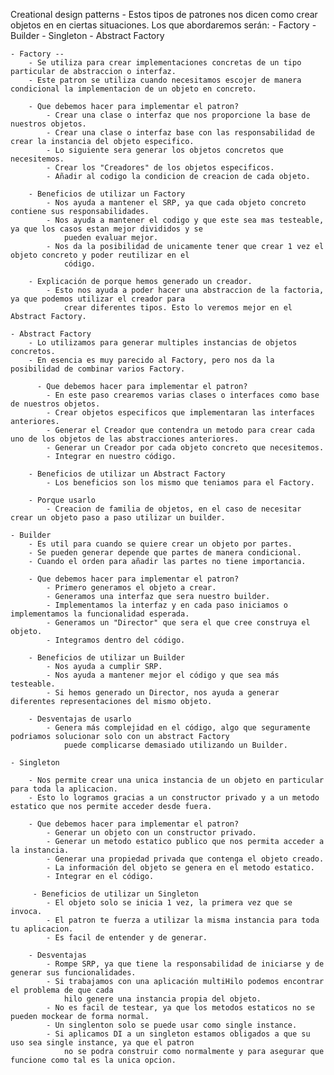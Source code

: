 Creational design patterns 
    - Estos tipos de patrones nos dicen como crear objetos en en ciertas situaciones. Los que abordaremos serán: 
        - Factory 
        - Builder 
        - Singleton 
        - Abstract Factory 

    - Factory --  
        - Se utiliza para crear implementaciones concretas de un tipo particular de abstraccion o interfaz. 
        - Este patron se utiliza cuando necesitamos escojer de manera condicional la implementacion de un objeto en concreto. 
        
        - Que debemos hacer para implementar el patron? 
            - Crear una clase o interfaz que nos proporcione la base de nuestros objetos. 
            - Crear una clase o interfaz base con las responsabilidad de crear la instancia del objeto especifico. 
            - Lo siguiente sera generar los objetos concretos que necesitemos. 
            - Crear los "Creadores" de los objetos especificos. 
            - Añadir al codigo la condicion de creacion de cada objeto. 

        - Beneficios de utilizar un Factory 
            - Nos ayuda a mantener el SRP, ya que cada objeto concreto contiene sus responsabilidades. 
            - Nos ayuda a mantener el codigo y que este sea mas testeable, ya que los casos estan mejor divididos y se 
                pueden evaluar mejor. 
            - Nos da la posibilidad de unicamente tener que crear 1 vez el objeto concreto y poder reutilizar en el  
                código. 

        - Explicación de porque hemos generado un creador. 
            - Esto nos ayuda a poder hacer una abstraccion de la factoria, ya que podemos utilizar el creador para  
                crear diferentes tipos. Esto lo veremos mejor en el Abstract Factory. 

    - Abstract Factory 
        - Lo utilizamos para generar multiples instancias de objetos concretos. 
        - En esencia es muy parecido al Factory, pero nos da la posibilidad de combinar varios Factory.

          - Que debemos hacer para implementar el patron? 
            - En este paso crearemos varias clases o interfaces como base de nuestros objetos. 
            - Crear objetos especificos que implementaran las interfaces anteriores. 
            - Generar el Creador que contendra un metodo para crear cada uno de los objetos de las abstracciones anteriores. 
            - Generar un Creador por cada objeto concreto que necesitemos. 
            - Integrar en nuestro código. 

        - Beneficios de utilizar un Abstract Factory 
            - Los beneficios son los mismo que teniamos para el Factory. 

        - Porque usarlo 
            - Creacion de familia de objetos, en el caso de necesitar crear un objeto paso a paso utilizar un builder. 

    - Builder 
        - Es util para cuando se quiere crear un objeto por partes. 
        - Se pueden generar depende que partes de manera condicional. 
        - Cuando el orden para añadir las partes no tiene importancia. 

        - Que debemos hacer para implementar el patron? 
            - Primero generamos el objeto a crear. 
            - Generamos una interfaz que sera nuestro builder. 
            - Implementamos la interfaz y en cada paso iniciamos o implementamos la funcionalidad esperada. 
            - Generamos un "Director" que sera el que cree construya el objeto. 
            - Integramos dentro del código. 

        - Beneficios de utilizar un Builder 
            - Nos ayuda a cumplir SRP. 
            - Nos ayuda a mantener mejor el código y que sea más testeable. 
            - Si hemos generado un Director, nos ayuda a generar diferentes representaciones del mismo objeto. 

        - Desventajas de usarlo 
            - Genera más complejidad en el código, algo que seguramente podriamos solucionar solo con un abstract Factory 
                puede complicarse demasiado utilizando un Builder. 

    - Singleton 

        - Nos permite crear una unica instancia de un objeto en particular para toda la aplicacion. 
        - Esto lo logramos gracias a un constructor privado y a un metodo estatico que nos permite acceder desde fuera. 
 
        - Que debemos hacer para implementar el patron? 
            - Generar un objeto con un constructor privado. 
            - Generar un metodo estatico publico que nos permita acceder a la instancia. 
            - Generar una propiedad privada que contenga el objeto creado. 
            - La información del objeto se genera en el metodo estatico. 
            - Integrar en el código. 
         
         - Beneficios de utilizar un Singleton 
            - El objeto solo se inicia 1 vez, la primera vez que se invoca. 
            - El patron te fuerza a utilizar la misma instancia para toda tu aplicacion. 
            - Es facil de entender y de generar. 

        - Desventajas 
            - Rompe SRP, ya que tiene la responsabilidad de iniciarse y de generar sus funcionalidades. 
            - Si trabajamos con una aplicación multiHilo podemos encontrar el problema de que cada  
                hilo genere una instancia propia del objeto. 
            - No es facil de testear, ya que los metodos estaticos no se pueden mockear de forma normal. 
            - Un singlenton solo se puede usar como single instance. 
            - Si aplicamos DI a un singleton estamos obligados a que su uso sea single instance, ya que el patron 
                no se podra construir como normalmente y para asegurar que funcione como tal es la unica opcion. 
 